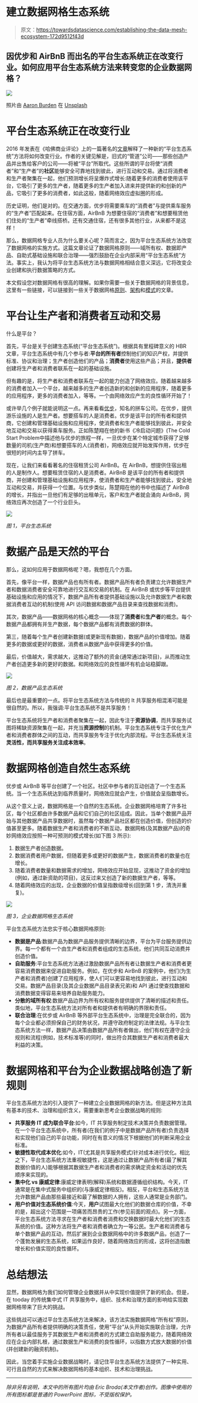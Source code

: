 # 建立数据网格生态系统

> 原文：<https://towardsdatascience.com/establishing-the-data-mesh-ecosystem-172d9512f43d>

## 因优步和 AirBnB 而出名的平台生态系统正在改变行业。如何应用平台生态系统方法来转变您的企业数据网格？

![](img/72b57eb760df425e51aadde3abb262e5.png)

照片由 [Aaron Burden](https://unsplash.com/@aaronburden?utm_source=unsplash&utm_medium=referral&utm_content=creditCopyText) 在 [Unsplash](https://unsplash.com/s/photos/map?utm_source=unsplash&utm_medium=referral&utm_content=creditCopyText)

# 平台生态系统正在改变行业

2016 年发表在《哈佛商业评论》上的一篇著名的[文章](https://hbr.org/2016/04/pipelines-platforms-and-the-new-rules-of-strategy)解释了一种新的“平台生态系统”方法将如何改变行业。作者的关键见解是，旧式的“管道”公司——那些创造产品并出售给客户的公司——将被“平台”所取代。这些所谓的平台将使“消费者”和“生产者”的**社区**能够安全可靠地找到彼此，进行互动和交易。通过将消费者和生产者聚集在一起，他们预测增长将呈爆炸式增长:随着更多的消费者使用该平台，它吸引了更多的生产者，随着更多的生产者加入进来并提供新的和创新的产品，它吸引了更多的消费者，如此这般，随着网络效应虚拟圈的形成。

历史证明，他们是对的。在交通方面，优步将需要乘车的“消费者”与提供乘车服务的“生产者”匹配起来。在住宿方面，AirBnB 为想要住宿的“消费者”和想要租赁他们住处的“生产者”牵线搭桥。还有交通住宿，还有很多其他行业，从来都不是这样！

那么，数据网格专业人员为什么要关心呢？简而言之，因为平台生态系统方法改变了数据网格的实施方式。这篇文章论证了数据网格原则——域所有权、数据即产品、自助式基础设施和联合治理——强烈鼓励在企业内部采用“平台生态系统”方法。事实上，我认为将平台生态系统方法与数据网格相结合意义深远，它将改变企业创建和执行数据策略的方式。

本文假设您对数据网格有很高的理解。如果你需要一些关于数据网格的背景信息，这里有一些链接，可以链接到一些关于数据网格[原则](https://martinfowler.com/articles/data-mesh-principles.html)、[架构](/an-architecture-for-the-data-mesh-32ff4a15f16f)和[模式](/data-mesh-architecture-patterns-98cc1014f251)的文章。

# 平台让生产者和消费者互动和交易

什么是平台？

首先，平台是关于创建生态系统(“平台生态系统”)。根据具有里程碑意义的 HBR 文章，平台生态系统中有几个参与者:**平台的所有者**控制他们的知识产权，并提供标准、协议和治理；生产者创造他们的产品；**消费者**使用这些产品；并且，**提供者**创建将生产者和消费者联系在一起的基础设施。

但有趣的是，将生产者和消费者联系在一起的能力创造了网络效应。随着越来越多的消费者加入一个平台，越来越多的生产者创造新的和创新的应用程序，随着更多的应用程序，更多的消费者加入，等等。一个由网络效应产生的良性循环开始了！

或许举几个例子就能说明这一点。再来看看[优步](https://www.uber.com/)，知名的拼车公司。在优步，提供游乐设施的人是生产者。想要搭车的人是消费者。优步是该平台的所有者和提供商，它创建和管理基础设施和应用程序，使消费者和生产者能够找到彼此，并安全地互动和交易以获得乘车服务。正如陈楚翔在他的新书《冷启动问题》(The Cold Start Problem中描述他与优步的旅程一样，一旦优步在某个特定城市获得了足够数量的司机(生产商)和想要搭车的人(消费者)，网络效应就开始发挥作用，优步在很短的时间内主导了拼车。

现在，让我们来看看著名的住宿租赁公司 AirBnB。在 AirBnB，想提供住宿出租的人是制作人。想要租赁住宿的人是消费者。AirBnB 是该平台的所有者和提供商，并创建和管理基础设施和应用程序，使消费者和生产者能够找到彼此，安全地互动和交易，并获得一个位置。与优步类似，陈楚翔在他的书中也描述了 AirBnB 的增长，并指出一旦他们有足够的出租单元，客户和生产者就会涌向 AirBnB，网络效应再次创造了一个行业巨头。

![](img/bba02c3d69e62d4b2f42e2b5ee8962f4.png)

*图 1，平台生态系统*

# 数据产品是天然的平台

那么，这如何应用于数据网格呢？嗯，我想在几个方面。

首先，像平台一样，数据产品也有所有者。数据产品所有者负责建立允许数据生产者和数据消费者安全可靠地进行交互和交易的机制。在 AirBnB 或优步等平台提供基础设施和应用的情况下，数据产品所有者提供基础设施以及允许数据生产者和数据消费者互动的机制(使用 API 访问数据和数据产品目录来查找数据和消费)。

其次，数据产品——数据网格的核心概念——体现了**消费者**和**生产者**的概念。每个数据产品都拥有并生产数据，每个数据产品都有消费数据的群体。

第三，随着每个生产者创建新数据(或更新现有数据)，数据产品的价值增加。随着更多的数据或更好的数据，消费者从数据产品中获得更多的价值。

最后，价值越大，需求越大，这推动了额外的资金(通常通过新项目)，从而推动生产者创造更多新的更好的数据。和网络效应的良性循环有机会站稳脚跟。

![](img/59bbb6478503dbee271f1e7732f7a3a4.png)

*图 2，数据产品生态系统*

最后也是最重要的一点。将平台生态系统方法与传统的 It 共享服务相混淆可能是很自然的。所以，我强调:平台生态系统不是共享服务！

平台生态系统将生产者和消费者聚集在一起，因此专注于**资源协调**，而共享服务试图将稀缺资源聚集在一起，并充当**资源控制**的机制。平台生态系统专注于优化生产者和消费者群体之间的互动，而共享服务专注于优化内部流程。平台生态系统关注**灵活性，**而共享服务关注**成本效率**。

# 数据网格创造自然生态系统

优步或 AirBnB 等平台创建了一个社区。社区中参与者的互动创造了一个生态系统。当一个生态系统达到临界质量时，网络效应就会产生，价值就会呈指数增长。

从这个意义上说，数据网格是一个自然的生态系统。企业数据网格培育了许多社区，每个社区都由许多数据产品和它们自己的社区组成。因此，当单个数据产品开始与其他数据产品共享数据时，虽然每个数据产品社区都在创造价值，但创造的价值甚至更多。随着数据生产者和消费者的不断互动，数据网格(及其数据产品)的奇妙网络效应按照一种可预测的模式增长(如下图 3 所示):

1.  数据生产者创造数据。
2.  数据消费者用户数据，但随着更多或更好的数据产生，数据消费者的数量也在增长。
3.  随着消费者数量和数据需求的增加，网络效应开始显现，这推动了资金的增加(例如，通过新资助的项目)，这反过来又创造了新的数据生产者，等等。
4.  随着网络效应的出现，企业数据的价值呈指数级增长(回到第 1 步，清洗并重复)。

![](img/7598f6c297083ed47f4d8bfa7e7808bc.png)

*图 3，企业数据网格生态系统*

平台生态系统方法忠实于核心数据网格原则:

*   **数据是产品**:数据产品为数据产品服务提供清晰的边界，平台为平台服务提供边界。每一个都有一个由生产者和消费者组成的生态系统，他们共同互动消费并创造价值。
*   **自助服务**:平台生态系统方法通过激励数据产品所有者让数据生产者和消费者更容易消费数据来促进自助服务。例如，在优步和 AirBnB 的案例中，他们(为生产者和消费者)创建了应用程序，使人们可以更容易地找到彼此，进行互动和交易。数据产品目录(及其企业数据产品目录表兄弟)和 API 通过使查找数据和消费数据变得容易来培养自助服务能力。
*   **分散的域所有权**:数据产品边界为所有权和服务提供提供了清晰的描述和责任。类似地，平台生态系统方法对所有者和提供者有明确的界限和责任。
*   **联合治理**:在优步或 AirBnB 等外部平台生态系统中，治理是完全联合的，因为每个企业都必须担保自己的财务状况，并遵守政府制定的法律法规。与平台生态系统方法一样，数据产品决策由数据产品所有者做出，他们有权在遵守企业规则和流程(例如，技术标准等)的同时，做出符合其数据生产者和消费者最大利益的决策。

# 数据网格和平台为企业数据战略创造了新规则

平台生态系统方法的引入提供了一种建立企业数据网格的新方法。但是这种方法具有基本的技术、治理和组织含义，需要重新思考企业数据战略的规则:

*   **共享服务 IT 成为联合平台**:如今，IT 共享服务制定技术决策并负责数据管理。在一个平台生态系统中，所有者(在我们的例子中是数据产品所有者)负责选择和实现他们自己的平台功能，同时在有意义的情况下根据他们的判断采用企业标准。
*   **敏捷性取代成本优化**:如今，IT(尤其是共享服务模式)针对成本进行优化。相比之下，平台生态系统方法重视敏捷性，这是通过让数据产品所有者(最了解其数据价值的人)能够根据其数据生产者和消费者的需求确定资金和活动的优先顺序来实现的。
*   **集中化 vs 康威定律**:康威定律表明(解释)系统和数据遵循组织结构。今天，IT 通常是在集中式服务中组织的(与康威定律相反)。相反，平台和生态系统方法允许数据产品由那些最接近和最了解数据的人拥有，这些人通常是业务部门。
*   **用户价值对生态系统价值**:今天，**用户**试图最大化他们的数据仓库的价值，不幸的是，超出这个范围是一项痛苦而昂贵的工作(参见前面的观点)。另一方面，平台生态系统方法寻求在生产者和消费者消费和交换数据时最大化他们的生态系统的价值。这种方法将生产者和消费者确立为一等公民。生产者和消费者与单个数据产品的互动，然后扩展到企业数据网格中的许多数据产品，创造了一个蓬勃发展的生态系统，如果运作良好，随着网络效应的形成，这将创造指数增长和价值实现的良性循环。

# 总结想法

显然，数据网格为我们如何管理企业数据并从中实现价值提供了新的机会。但是，在 tooday 的传统集中式 IT 共享服务中，组织、技术和治理方面的影响给实现数据网格带来了巨大的挑战。

这些挑战可以通过平台生态系统方法来解决，该方法实施数据网格“所有权”原则，为数据产品所有者提供明确的决策责任，使用“平台”从头开始实施联合治理，允许所有者以最佳服务于其数据生产者和消费者的方式建立自助服务能力，随着网络效应在企业内部扎根，通过数据生产和消费的良性循环，以指数方式放大数据的价值(并创建新的融资机制)。

因此，当您着手实施企业数据战略时，请记住平台生态系统方法提供了一种实用、可行且自然的方式来解决数据网格的基本组织、技术和治理挑战。

***

*除非另有说明，本文中的所有图片均由 Eric Broda(本文作者)创作。图像中使用的所有图标都是普通的 PowerPoint 图标，不受版权保护。*